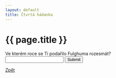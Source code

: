 ```yaml
---
layout: default
title: Čtvrtá hádanka
---
```

<div class="uvod">
<h1>{{ page.title }}</h1>

<p>
 <form name="myForm" onsubmit="return validateForm4()" method="post">
Ve kterém roce se Ti podařilo Fulghuma rozesmát? <input type="text" name="fname">
<input type="submit" value="Submit">
</form> 
</p>

 <a href="{{ site.baseurl }}//uvody/fulghum_uvod.html">Zpět</a>

 </div>
<script src="{{ site.baseurl }}//assets/js/hadanky_rf.js"></script> 